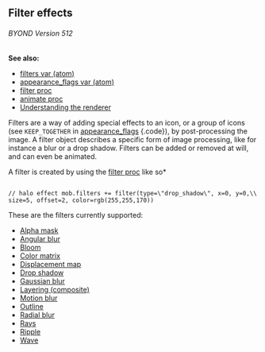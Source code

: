 ## Filter effects 
###### BYOND Version 512
**See also:**
*   [filters var (atom)](/ref/atom/var/filters.md) 
*   [appearance_flags var (atom)](/ref/atom/var/appearance_flags.md) 
*   [filter proc](/ref/proc/filter.md) 
*   [animate proc](/ref/proc/animate.md) 
*   [Understanding the renderer](/ref/%7Bnotes%7D/renderer.md) 


Filters are a way of adding special effects to an icon, or a
group of icons (see `KEEP_TOGETHER` in
[appearance_flags](/ref/atom/var/appearance_flags.md) {.code}), by
post-processing the image. A filter object describes a specific form of
image processing, like for instance a blur or a drop shadow. Filters can
be added or removed at will, and can even be animated. 

A filter
is created by using the [filter proc](/ref/proc/filter.md)  like so* 
```

// halo effect mob.filters += filter(type=\"drop_shadow\", x=0, y=0,\\
size=5, offset=2, color=rgb(255,255,170)) 
```
 

These are
the filters currently supported:
-   [Alpha mask](/ref/%7Bnotes%7D/filters/alpha.md) 
-   [Angular blur](/ref/%7Bnotes%7D/filters/angular_blur.md) 
-   [Bloom](/ref/%7Bnotes%7D/filters/bloom.md) 
-   [Color matrix](/ref/%7Bnotes%7D/filters/color.md) 
-   [Displacement map](/ref/%7Bnotes%7D/filters/displace.md) 
-   [Drop shadow](/ref/%7Bnotes%7D/filters/drop_shadow.md) 
-   [Gaussian blur](/ref/%7Bnotes%7D/filters/blur.md) 
-   [Layering (composite)](/ref/%7Bnotes%7D/filters/layer.md) 
-   [Motion blur](/ref/%7Bnotes%7D/filters/motion_blur.md) 
-   [Outline](/ref/%7Bnotes%7D/filters/outline.md) 
-   [Radial blur](/ref/%7Bnotes%7D/filters/radial_blur.md) 
-   [Rays](/ref/%7Bnotes%7D/filters/rays.md) 
-   [Ripple](/ref/%7Bnotes%7D/filters/ripple.md) 
-   [Wave](/ref/%7Bnotes%7D/filters/wave.md) 